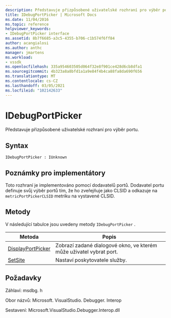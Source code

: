 ```yaml
---
description: Představuje přizpůsobené uživatelské rozhraní pro výběr portu.
title: IDebugPortPicker | Microsoft Docs
ms.date: 11/04/2016
ms.topic: reference
helpviewer_keywords:
- IDebugPortPicker interface
ms.assetid: 8b7f6685-a3c5-4355-b706-c1b574f6ff84
author: acangialosi
ms.author: anthc
manager: jmartens
ms.workload:
- vssdk
ms.openlocfilehash: 335a954603505d064f32e8f901ce428d6cb8dfa1
ms.sourcegitcommit: 4b323a8a8bfd1a1a9e84f4b4ca88fa8da690f656
ms.translationtype: MT
ms.contentlocale: cs-CZ
ms.lasthandoff: 03/05/2021
ms.locfileid: "102142633"
---
```

# <a name="idebugportpicker"></a>IDebugPortPicker
Představuje přizpůsobené uživatelské rozhraní pro výběr portu.

## <a name="syntax"></a>Syntax

```
IDebugPortPicker : IUnknown
```

## <a name="notes-for-implementers"></a>Poznámky pro implementátory
 Toto rozhraní je implementováno pomocí dodavatelů portů. Dodavatel portu definuje svůj výběr portů tím, že ho zveřejňuje jako CLSID a odkazuje na `metricPortPickerCLSID` metriku na vystavené CLSID.

## <a name="methods"></a>Metody
 V následující tabulce jsou uvedeny metody `IDebugPortPicker` .

|Metoda|Popis|
|------------|-----------------|
|[DisplayPortPicker](../../../extensibility/debugger/reference/idebugportpicker-displayportpicker.md)|Zobrazí zadané dialogové okno, ve kterém může uživatel vybrat port.|
|[SetSite](../../../extensibility/debugger/reference/idebugportpicker-setsite.md)|Nastaví poskytovatele služby.|

## <a name="requirements"></a>Požadavky
 Záhlaví: msdbg. h

 Obor názvů: Microsoft. VisualStudio. Debugger. Interop

 Sestavení: Microsoft.VisualStudio.Debugger.Interop.dll
